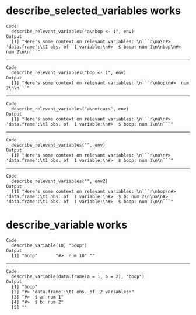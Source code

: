 # describe_selected_variables works

    Code
      describe_relevant_variables("a\nbop <- 1", env)
    Output
      [1] "Here's some context on relevant variables: \n```r\na\n#> 'data.frame':\t1 obs. of  1 variable:\n#>  $ boop: num 1\n\nbop\n#>  num 2\n\n```"

---

    Code
      describe_relevant_variables("bop <- 1", env)
    Output
      [1] "Here's some context on relevant variables: \n```r\nbop\n#>  num 2\n\n```"

---

    Code
      describe_relevant_variables("a\nmtcars", env)
    Output
      [1] "Here's some context on relevant variables: \n```r\na\n#> 'data.frame':\t1 obs. of  1 variable:\n#>  $ boop: num 1\n\n```"

---

    Code
      describe_relevant_variables("", env)
    Output
      [1] "Here's some context on relevant variables: \n```r\na\n#> 'data.frame':\t1 obs. of  1 variable:\n#>  $ boop: num 1\n\n```"

---

    Code
      describe_relevant_variables("", env2)
    Output
      [1] "Here's some context on relevant variables: \n```r\nbop\n#> 'data.frame':\t1 obs. of  1 variable:\n#>  $ b: num 2\n\na\n#> 'data.frame':\t1 obs. of  1 variable:\n#>  $ boop: num 1\n\n```"

# describe_variable works

    Code
      describe_variable(10, "boop")
    Output
      [1] "boop"       "#>  num 10" ""          

---

    Code
      describe_variable(data.frame(a = 1, b = 2), "boop")
    Output
      [1] "boop"                                     
      [2] "#> 'data.frame':\t1 obs. of  2 variables:"
      [3] "#>  $ a: num 1"                           
      [4] "#>  $ b: num 2"                           
      [5] ""                                         

